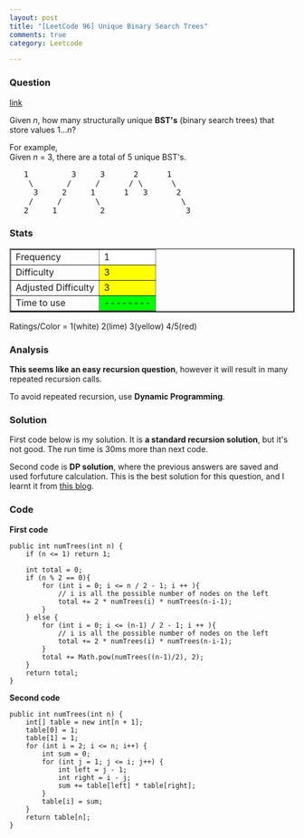 ```yaml
---
layout: post
title: "[LeetCode 96] Unique Binary Search Trees"
comments: true
category: Leetcode

---
```



### Question 
[link](https://oj.leetcode.com/problems/unique-binary-search-trees/)

<div class="question-content">
            <p></p><p>Given <i>n</i>, how many structurally unique <b>BST's</b> (binary search trees) that store values 1...<i>n</i>?</p>

<p>
For example,<br>
Given <i>n</i> = 3, there are a total of 5 unique BST's.

</p><pre>   1         3     3      2      1
    \       /     /      / \      \
     3     2     1      1   3      2
    /     /       \                 \
   2     1         2                 3
</pre>
<p></p><p></p>
          </div>

### Stats
<table border="2">
	<tr>
		<td>Frequency</td>
		<td bgcolor="white">1</td>
	</tr>
	<tr>
		<td>Difficulty</td>
		<td bgcolor="yellow">3</td>
	</tr>
	<tr>
		<td>Adjusted Difficulty</td>
		<td bgcolor="yellow">3</td>
	</tr>
	<tr>
		<td>Time to use</td>
		<td bgcolor="lime">--------</td>
	</tr>
</table>

Ratings/Color = 1(white) 2(lime) 3(yellow) 4/5(red)

### Analysis

__This seems like an easy recursion question__, however it will result in many repeated recursion calls. 

To avoid repeated recursion, use __Dynamic Programming__. 

### Solution

First code below is my solution. It is __a standard recursion solution__, but it's not good. The run time is 30ms more than next code. 

Second code is __DP solution__, where the previous answers are saved and used forfuture calculation. This is the best solution for this question, and I learnt it from [this blog](https://github.com/shengmin/coding-problem/blob/master/leetcode/unique-binary-search-trees/Solution.java). 

### Code

__First code__

    public int numTrees(int n) {
        if (n <= 1) return 1;
        
        int total = 0;
        if (n % 2 == 0){
            for (int i = 0; i <= n / 2 - 1; i ++ ){
                // i is all the possible number of nodes on the left
                total += 2 * numTrees(i) * numTrees(n-i-1);
            }
        } else {
            for (int i = 0; i <= (n-1) / 2 - 1; i ++ ){
                // i is all the possible number of nodes on the left
                total += 2 * numTrees(i) * numTrees(n-i-1);
            }
            total += Math.pow(numTrees((n-1)/2), 2);
        }
        return total;
    }

__Second code__

    public int numTrees(int n) {
        int[] table = new int[n + 1];
        table[0] = 1;
        table[1] = 1;
        for (int i = 2; i <= n; i++) {
            int sum = 0;
            for (int j = 1; j <= i; j++) {
                int left = j - 1;
                int right = i - j;
                sum += table[left] * table[right];
            }
            table[i] = sum;
        }
        return table[n];
    }
